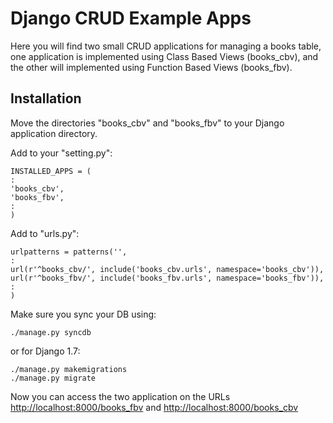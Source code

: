 # Django CRUD Example Apps

Here you will find two small CRUD applications for managing a books table, one application is implemented using Class Based Views (books\_cbv), and the other will implemented using Function Based Views (books\_fbv).

## Installation

Move the directories "books_cbv" and "books_fbv" to your Django application directory. 

Add to your "setting.py":

    INSTALLED_APPS = (
    :
    'books_cbv',
    'books_fbv',
    :
    )


Add to "urls.py":

    urlpatterns = patterns('',
    :
    url(r'^books_cbv/', include('books_cbv.urls', namespace='books_cbv')),
    url(r'^books_fbv/', include('books_fbv.urls', namespace='books_fbv')),
    :
    )

Make sure you sync your DB using:

    ./manage.py syncdb 

or for Django 1.7:

    ./manage.py makemigrations
    ./manage.py migrate

Now you can access the two application on the URLs <http://localhost:8000/books_fbv> and <http://localhost:8000/books_cbv>
